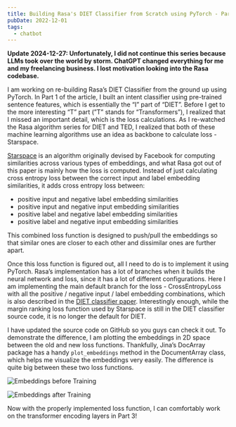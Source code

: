 ```yaml
---
title: Building Rasa's DIET Classifier from Scratch using PyTorch - Part 2
pubDate: 2022-12-01
tags:
  - chatbot
---
```


**Update 2024-12-27: Unfortunately, I did not continue this series because LLMs took over the world by storm. ChatGPT changed everything for me and my freelancing business. I lost motivation looking into the Rasa codebase.**

I am working on re-building Rasa’s DIET Classifier from the ground up using PyTorch. In Part 1 of the article, I built an intent classifier using pre-trained sentence features, which is essentially the “I” part of “DIET”. Before I get to the more interesting “T” part (”T” stands for “Transformers”), I realized that I missed an important detail, which is the loss calculations. As I re-watched the Rasa algorithm series for DIET and TED, I realized that both of these machine learning algorithms use an idea as backbone to calculate loss - Starspace.

[Starspace](https://arxiv.org/pdf/1709.03856.pdf) is an algorithm originally devised by Facebook for computing similarities across various types of embeddings, and what Rasa got out of this paper is mainly how the loss is computed. Instead of just calculating cross entropy loss between the correct input and label embedding similarities, it adds cross entropy loss between:

- positive input and negative label embedding similarities
- positive input and negative input embedding similarities
- positive label and negative label embedding similarities
- positive label and negative input embedding similarities

This combined loss function is designed to push/pull the embeddings so that similar ones are closer to each other and dissimilar ones are further apart.

Once this loss function is figured out, all I need to do is to implement it using PyTorch. Rasa’s implementation has a lot of branches when it builds the neural network and loss, since it has a lot of different configurations. Here I am implementing the main default branch for the loss - CrossEntropyLoss with all the positive / negative input / label embedding combinations, which is also described in the [DIET classifier paper](https://arxiv.org/pdf/2004.09936.pdf). Interestingly enough, while the margin ranking loss function used by Starspace is still in the DIET classifier source code, it is no longer the default for DIET.

I have updated the source code on GitHub so you guys can check it out. To demonstrate the difference, I am plotting the embeddings in 2D space between the old and new loss functions. Thankfully, Jina’s DocArray package has a handy `plot_embeddings` method in the DocumentArray class, which helps me visualize the embeddings very easily. The difference is quite big between these two loss functions.

![Embeddings before Training](/embeddings-before.png)

![Embeddings after Training](/embeddings-after.png)

Now with the properly implemented loss function, I can comfortably work on the transformer encoding layers in Part 3!